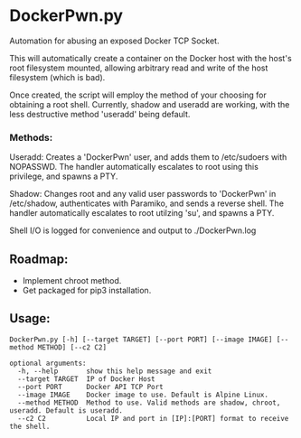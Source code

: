 # DockerPwn.py

Automation for abusing an exposed Docker TCP Socket.

This will automatically create a container on the Docker host with the host's root filesystem mounted,
allowing arbitrary read and write of the host filesystem (which is bad).

Once created, the script will employ the method of your choosing for obtaining a root shell. Currently,
shadow and useradd are working, with the less destructive method 'useradd' being default. 

### Methods:

Useradd: Creates a 'DockerPwn' user, and adds them to /etc/sudoers with NOPASSWD. The handler automatically escalates to
         root using this privilege, and spawns a PTY.

Shadow: Changes root and any valid user passwords to 'DockerPwn' in /etc/shadow, authenticates with Paramiko, 
        and sends a reverse shell. The handler automatically escalates to root utilzing 'su', and spawns a PTY.

Shell I/O is logged for convenience and output to ./DockerPwn.log

## Roadmap:

- Implement chroot method. 
- Get packaged for pip3 installation.

## Usage:
```
DockerPwn.py [-h] [--target TARGET] [--port PORT] [--image IMAGE] [--method METHOD] [--c2 C2]

optional arguments:
  -h, --help       show this help message and exit
  --target TARGET  IP of Docker Host
  --port PORT      Docker API TCP Port
  --image IMAGE    Docker image to use. Default is Alpine Linux.
  --method METHOD  Method to use. Valid methods are shadow, chroot, useradd. Default is useradd.
  --c2 C2          Local IP and port in [IP]:[PORT] format to receive the shell.
